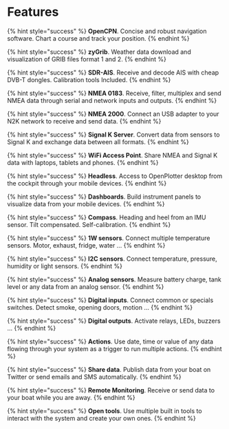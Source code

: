 # Features

{% hint style="success" %}
**OpenCPN**. Concise and robust navigation software. Chart a course and track your position.
{% endhint %}

{% hint style="success" %}
**zyGrib**. Weather data download and visualization of GRIB files format 1 and 2.
{% endhint %}

{% hint style="success" %}
**SDR-AIS**. Receive and decode AIS with cheap DVB-T dongles. Calibration tools Included.
{% endhint %}

{% hint style="success" %}
**NMEA 0183**. Receive, filter, multiplex and send NMEA data through serial and network inputs and outputs.
{% endhint %}

{% hint style="success" %}
**NMEA 2000**. Connect an USB adapter to your N2K network to receive and send data.
{% endhint %}

{% hint style="success" %}
**Signal K Server**. Convert data from sensors to Signal K and exchange data between all formats.
{% endhint %}

{% hint style="success" %}
**WiFi Access Point**. Share NMEA and Signal K data with laptops, tablets and phones.
{% endhint %}

{% hint style="success" %}
**Headless**. Access to OpenPlotter desktop from the cockpit through your mobile devices.
{% endhint %}

{% hint style="success" %}
**Dashboards**. Build instrument panels to visualize data from your mobile devices.
{% endhint %}

{% hint style="success" %}
**Compass**. Heading and heel from an IMU sensor. Tilt compensated. Self-calibration.
{% endhint %}

{% hint style="success" %}
**1W sensors**. Connect multiple temperature sensors. Motor, exhaust, fridge, water ...
{% endhint %}

{% hint style="success" %}
**I2C sensors**. Connect temperature, pressure, humidity or light sensors.
{% endhint %}

{% hint style="success" %}
**Analog sensors**. Measure battery charge, tank level or any data from an analog sensor.
{% endhint %}

{% hint style="success" %}
**Digital inputs**. Connect common or specials switches. Detect smoke, opening doors, motion ...
{% endhint %}

{% hint style="success" %}
**Digital outputs**. Activate relays, LEDs, buzzers ...
{% endhint %}

{% hint style="success" %}
**Actions**. Use date, time or value of any data flowing through your system as a trigger to run multiple actions.
{% endhint %}

{% hint style="success" %}
**Share data**. Publish data from your boat on Twitter or send emails and SMS automatically.
{% endhint %}

{% hint style="success" %}
**Remote Monitoring**. Receive or send data to your boat while you are away.
{% endhint %}

{% hint style="success" %}
**Open tools**. Use multiple built in tools to interact with the system and create your own ones.
{% endhint %}

